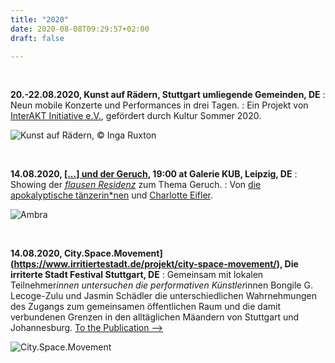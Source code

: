 ```yaml
---
title: "2020"
date: 2020-08-08T09:29:57+02:00
draft: false

---
```


&nbsp;

**20.-22.08.2020, Kunst auf Rädern, Stuttgart umliegende Gemeinden, DE**
:   Neun mobile Konzerte und Performances in drei Tagen. 
:   Ein Projekt von [InterAKT Initiative e.V.](https://interakt-initiative.com/), gefördert durch Kultur Sommer 2020.

![Kunst auf Rädern, © Inga Ruxton](/upcoming/kur.gif)

&nbsp;

**14.08.2020, [[...] und der Geruch](https://flausen.plus/residenz/50-prometheus-und-der-geruch/), 19:00 at Galerie KUB, Leipzig, DE**
:   Showing der [*flausen Residenz*](https://flausen.plus/residenz) zum Thema Geruch.
:   Von [die apokalyptische tänzerin*nen](https://www.apocalypse.dance/) und [Charlotte Eifler](http://charlotteeifler.works/).  

![Ambra](/upcoming/ambra.png)

&nbsp;

**14.08.2020, City.Space.Movement](https://www.irritiertestadt.de/projekt/city-space-movement/), Die irriterte Stadt Festival Stuttgart, DE**
:   Gemeinsam mit lokalen Teilnehmer*innen untersuchen die performativen Künstler*innen Bongile G. Lecoge-Zulu und Jasmin Schädler die unterschiedlichen Wahrnehmungen des Zugangs zum gemeinsamen öffentlichen Raum und die damit verbundenen Grenzen in den alltäglichen Mäandern von Stuttgart und Johannesburg. [To the Publication -->](/csmmap)  

![City.Space.Movement](/upcoming/csm.png) 

